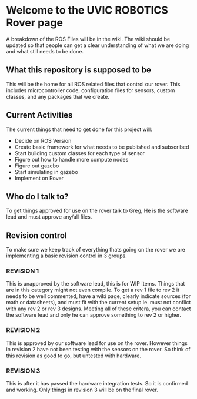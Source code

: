 # Welcome to the UVIC ROBOTICS Rover page

A breakdown of the ROS Files will be in the wiki. The wiki should be updated so that people can get a clear understanding of what we are doing and what still needs to be done. 

## What this repository is supposed to be

This will be the home for all ROS related files that control our rover. This includes microcontroller code, configuration files for sensors, custom classes, and any packages that we create.

## Current Activities

The current things that need to get done for this project will:

- Decide on ROS Version
- Create basic framework for what needs to be published and subscribed
- Start building custom classes for each type of sensor
- Figure out how to handle more compute nodes
- Figure out gazebo
- Start simulating in gazebo
- Implement on Rover

## Who do I talk to?
To get things approved for use on the rover talk to Greg, He is the software lead and must approve any/all files.

## Revision control
To make sure we keep track of everything thats going on the rover we are implementing a basic revision control in 3 groups.

### REVISION 1
This is unapproved by the software lead, this is for WIP Items. Things that are in this category might not even compile. To get a rev 1 file to rev 2 it needs to be well commented, have a wiki page, clearly indicate sources (for math or datasheets), and must fit with the current setup ie. must not conflict with any rev 2 or rev 3 designs. Meeting all of these critera, you can contact the software lead and only he can approve something to rev 2 or higher.

### REVISION 2
This is approved by our software lead for use on the rover. However things in revision 2 have not been testing with the sensors on the rover. So think of this revision as good to go, but untested with hardware.

### REVISION 3
This is after it has passed the hardware integration tests. So it is confirmed and working. Only things in revision 3 will be on the final rover.

